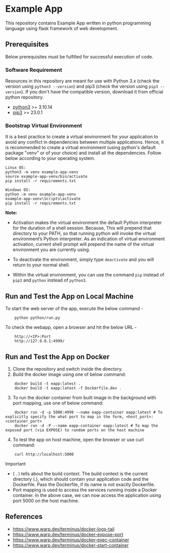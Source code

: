 # Example App
This repository contains Example App written in python programming language using flask framework of web development.

## Prerequisites
Below prerequisites must be fulfilled for successful execution of code.

### Software Requirement
Resources in this repository are meant for use with Python 3.x (check the version using `python3 --version`) and pip3 (check the version using `pip3 --version`). If you don't have the compatible version, download it from official python repository.

- [python3](https://www.python.org/downloads/) >= 3.10.14
- [pip3](https://pypi.org/project/pip/) >= 23.0.1

### Bootstrap Virtual Environment
It is a best practice to create a virtual environment for your application to avoid any conflict in dependencies between multiple applications. Hence, it is recommended to create a virtual environment (using python's default package "venv" or of your choice) and install all the dependencies. Follow below according to your operating system.
```
Linux OS:
python3 -m venv example-app-venv
source example-app-venv/bin/activate
pip install -r requirements.txt

Windows OS:
python -m venv example-app-venv
example-app-venv\Scripts\activate
pip install -r requirements.txt
```

**Note:**
- Activation makes the virtual environment the default Python interpreter for the duration of a shell session. Because, This will prepend that directory to your PATH, so that running python will invoke the virtual environment’s Python interpreter. As an indication of virtual environment activation, current shell prompt will prepend the name of the virtual environment you are currently using.

- To deactivate the environment, simply type `deactivate` and you will return to your normal shell.

- Within the virtual environment, you can use the command `pip` instead of `pip3` and `python` instead of `python3`.

## Run and Test the App on Local Machine
To start the web server of the app, execute the below command -
```
    python python/run.py
```

To check the webapp, open a browser and hit the below URL -
```
    http://<IP>:Port
    http://127.0.0.1:4999/
```

## Run and Test the App on Docker
1. Clone the repository and switch inside the directory.
2. Build the docker image using one of below command: 
```
    docker build -t eapp:latest .
    docker build -t eapp:latest -f Dockerfile.dev .
```
3. To run the docker container from built image in the background with port mapping, use one of below command: 
```
    docker run -d -p 5000:4999 --name eapp-container eapp:latest # To explicitly specify the what port to map in the form, <host_port>:<container_port>
    docker run -d -P --name eapp-container eapp:latest # To map the exposed port (via EXPOSE) to random ports on the host machine
```
4. To test the app on host machine, open the browser or use curl command: 
```
    curl http://localhost:5000
```

> [!IMPORTANT]
> - ( . ) tells about the build context. The build context is the current directory (.), which should contain your application code and the Dockerfile. Pass the Dockerfile, if its name is not exactly Dockerfile.
> - Port mapping is used to access the services running inside a Docker container. In the above case, we can now access the application using port 5000 on the host machine.

## References
- https://www.warp.dev/terminus/docker-logs-tail
- https://www.warp.dev/terminus/docker-expose-port
- https://www.warp.dev/terminus/docker-exec-container
- https://www.warp.dev/terminus/docker-start-container
